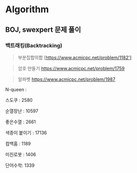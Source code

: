 

# Algorithm
## BOJ, swexpert 문제 풀이 

### 백트래킹(Backtracking)

> 부분집합의합 [https://www.acmicpc.net/problem/1182']


>암호 만들기 https://www.acmicpc.net/problem/1759 

>알파벳  https://www.acmicpc.net/problem/1987    

N-queen : 

스도쿠 : 2580

순열장난 : 10597

좋은수열 : 2661

색종이 붙이기 : 17136

컴백홈 : 1189

미친로봇 : 1406

단어수학: 1339
